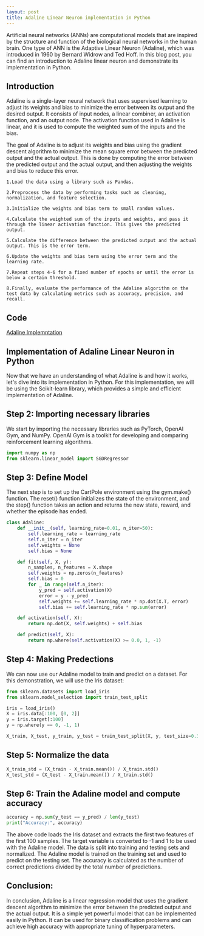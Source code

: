 ```yaml
---
layout: post
title: Adaline Linear Neuron implementation in Python
---
```


Artificial neural networks (ANNs) are computational models that are inspired by the structure and function of the biological neural networks in the human brain. One type of ANN is the Adaptive Linear Neuron (Adaline), which was introduced in 1960 by Bernard Widrow and Ted Hoff. In this blog post, you can find an introduction to Adaline linear neuron and demonstrate its implementation in Python.

<!-- ![_config.yml]({{ site.baseurl }}/images/config.png) -->

## Introduction

Adaline is a single-layer neural network that uses supervised learning to adjust its weights and bias to minimize the error between its output and the desired output. It consists of input nodes, a linear combiner, an activation function, and an output node. The activation function used in Adaline is linear, and it is used to compute the weighted sum of the inputs and the bias.

The goal of Adaline is to adjust its weights and bias using the gradient descent algorithm to minimize the mean square error between the predicted output and the actual output. This is done by computing the error between the predicted output and the actual output, and then adjusting the weights and bias to reduce this error.


```
1.Load the data using a library such as Pandas.

2.Preprocess the data by performing tasks such as cleaning, normalization, and feature selection.

3.Initialize the weights and bias term to small random values.

4.Calculate the weighted sum of the inputs and weights, and pass it through the linear activation function. This gives the predicted output.

5.Calculate the difference between the predicted output and the actual output. This is the error term.

6.Update the weights and bias term using the error term and the learning rate.

7.Repeat steps 4-6 for a fixed number of epochs or until the error is below a certain threshold.

8.Finally, evaluate the performance of the Adaline algorithm on the test data by calculating metrics such as accuracy, precision, and recall.
```

## Code
<a href="https://github.com/dhakalmahima188/Draft.ai/blob/master/Adaline/adaline_implementation.ipynb">Adaline Implemntation</a>

## Implementation of Adaline Linear Neuron in Python<br>
Now that we have an understanding of what Adaline is and how it works, let's dive into its implementation in Python. For this implementation, we will be using the Scikit-learn library, which provides a simple and efficient implementation of Adaline.

## Step 2: Importing necessary libraries
We start by importing the necessary libraries such as PyTorch, OpenAI Gym, and NumPy. OpenAI Gym is a toolkit for developing and comparing reinforcement learning algorithms.

```python
import numpy as np
from sklearn.linear_model import SGDRegressor

```

## Step 3: Define Model
The next step is to set up the CartPole environment using the gym.make() function. The reset() function initializes the state of the environment, and the step() function takes an action and returns the new state, reward, and whether the episode has ended.

```python
class Adaline:
    def __init__(self, learning_rate=0.01, n_iter=50):
        self.learning_rate = learning_rate
        self.n_iter = n_iter
        self.weights = None
        self.bias = None

    def fit(self, X, y):
        n_samples, n_features = X.shape
        self.weights = np.zeros(n_features)
        self.bias = 0
        for _ in range(self.n_iter):
            y_pred = self.activation(X)
            error = y - y_pred
            self.weights += self.learning_rate * np.dot(X.T, error)
            self.bias += self.learning_rate * np.sum(error)

    def activation(self, X):
        return np.dot(X, self.weights) + self.bias

    def predict(self, X):
        return np.where(self.activation(X) >= 0.0, 1, -1)

```

## Step 4: Making Predections
We can now use our Adaline model to train and predict on a dataset. For this demonstration, we will use the Iris dataset:

```python
from sklearn.datasets import load_iris
from sklearn.model_selection import train_test_split

iris = load_iris()
X = iris.data[:100, [0, 2]]
y = iris.target[:100]
y = np.where(y == 0, -1, 1)

X_train, X_test, y_train, y_test = train_test_split(X, y, test_size=0.3, random_state=1)
```

## Step 5: Normalize the data


```python
X_train_std = (X_train - X_train.mean()) / X_train.std()
X_test_std = (X_test - X_train.mean()) / X_train.std()
```

## Step 6: Train the Adaline model and compute accuracy



```python
accuracy = np.sum(y_test == y_pred) / len(y_test)
print("Accuracy:", accuracy)
```
The above code loads the Iris dataset and extracts the first two features of the first 100 samples. The target variable is converted to -1 and 1 to be used with the Adaline model. The data is split into training and testing sets and normalized. The Adaline model is trained on the training set and used to predict on the testing set. The accuracy is calculated as the number of correct predictions divided by the total number of predictions.




## Conclusion:
In conclusion, Adaline is a linear regression model that uses the gradient descent algorithm to minimize the error between the predicted output and the actual output. It is a simple yet powerful model that can be implemented easily in Python. It can be used for binary classification problems and can achieve high accuracy with appropriate tuning of hyperparameters.